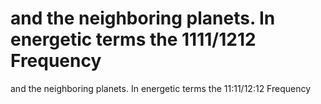 # and the neighboring planets. In energetic terms the 1111/1212 Frequency

and the neighboring planets. In energetic terms the 11:11/12:12 Frequency